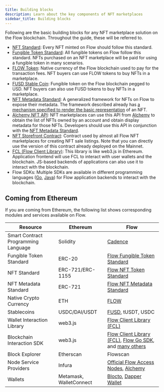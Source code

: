 ```yaml
---
title: Building blocks
description: Learn about the key components of NFT marketplaces
sidebar_title: Building blocks
---
```


Following are the basic building blocks for any NFT marketplace solution on the Flow blockchain. Throughout the guide, these will be referred to.

- [NFT Standard](https://github.com/onflow/flow-nft): Every NFT minted on Flow should follow this standard.
- [Fungible Token Standard](https://github.com/onflow/flow-ft): All fungible tokens on Flow follow this standard. NFTs purchased on an NFT marketplace will be paid for using a fungible token in many scenarios.
- [FLOW Token](flow-token/): Native currency of the Flow blockchain used to pay for the transaction fees. NFT buyers can use FLOW tokens to buy NFTs in a marketplace.
- [FUSD Stable Coin](fusd/): Fungible token on the Flow blockchain pegged to USD. NFT buyers can also use FUSD tokens to buy NFTs in a marketplace.
- [NFT Metadata Standard](https://github.com/onflow/flow-nft/#nft-metadata): A generalized framework for NFTs on Flow to expose their metadata. The framework described already has [a mechanism specified to render the basic representation](https://github.com/onflow/flow-nft/#list-of-common-views) of an NFT.
- [Alchemy NFT API](https://docs.alchemy.com/flow/documentation/flow-nft-apis): NFT marketplaces can use this API from [Alchemy](https://www.alchemy.com/nft-api) to obtain the list of NFTs owned by an account and obtain display metadata for those NFTs. Developers should use this API in conjunction with the [NFT Metadata Standard](https://github.com/onflow/flow-nft/#nft-metadata).
- [NFT Storefront Contract](https://github.com/onflow/nft-storefront): ​​Contract used by almost all Flow NFT marketplaces for creating NFT sale listings. Note that you can directly use the version of this contract already deployed on the Mainnet.
- [FCL (Flow Client Library)](https://github.com/onflow/fcl-js): This library is like web3.js in Ethereum. Application frontend will use FCL to interact with user wallets and the blockchain. JS-based backends of applications can also use it to interact with the blockchain.
- Flow SDKs: Multiple SDKs are available in different programming languages ([Go](https://docs.onflow.org/flow-go-sdk/), [Java](https://github.com/the-nft-company/flow-jvm-sdk)) for Flow application backends to interact with the blockchain.

## Coming from Ethereum

If you are coming from Ethereum, the following list shows corresponding modules and services available on Flow.

| Resource                            | Ethereum                | Flow                                                                                                  |
| ----------------------------------- | ----------------------- | ----------------------------------------------------------------------------------------------------- |
| Smart Contract Programming Language | Solidity                | [Cadence](cadence/)                                                                                   |
| Fungible Token Standard             | ERC-20                  | [Flow Fungible Token Standard](https://github.com/onflow/flow-ft)                                     |
| NFT Standard                        | ERC-721/ERC-1155        | [Flow NFT Token Standard](https://github.com/onflow/flow-nft)                                         |
| NFT Metadata Standard               | ERC-721                 | [Flow NFT Metadata Standard](https://github.com/onflow/flow-nft/#nft-metadata)                        |
| Native Crypto Currency              | ETH                     | [FLOW](flow-token/)                                                                                   |
| Stablecoins                         | USDC/DAI/USDT           | [FUSD](fusd/), tUSDT, USDC                                                                            |
| Wallet Interaction Library          | web3.js                 | [Flow Client Library (FCL)](fcl/)                                                                     |
| Blockchain Interaction SDK          | web3.js                 | [Flow Client Library (FCL)](fcl/), [Flow Go SDK](flow-go-sdk/), and [many others](flip-fest-winners/) |
| Block Explorer                      | Etherscan               | Flowscan                                                                                              |
| Node Service Providers              | Infura                  | [Official Flow Access Nodes](access-api/), [Alchemy](https://www.alchemy.com/)                        |
| Wallets                             | Metamask, WalletConnect | [Blocto](https://portto.com/), [Dapper Wallet](https://www.meetdapper.com/)                           |
